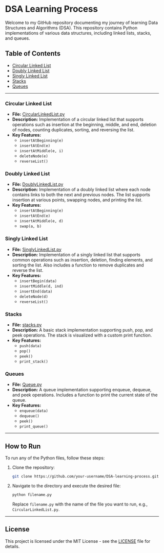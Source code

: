 # DSA Learning Process

Welcome to my GitHub repository documenting my journey of learning Data Structures and Algorithms (DSA). This repository contains Python implementations of various data structures, including linked lists, stacks, and queues.

## Table of Contents
- [Circular Linked List](#circular-linked-list)
- [Doubly Linked List](#doubly-linked-list)
- [Singly Linked List](#singly-linked-list)
- [Stacks](#stacks)
- [Queues](#queues)

---

### Circular Linked List
- **File:** [CircularLinkedList.py](CircularLinkedList.py)
- **Description:** Implementation of a circular linked list that supports operations such as insertion at the beginning, middle, and end, deletion of nodes, counting duplicates, sorting, and reversing the list.
- **Key Features:**
  - `insertAtBeginning(e)`
  - `insertAtEnd(e)`
  - `insertAtMiddle(e, i)`
  - `deleteNode(e)`
  - `reverseList()`

### Doubly Linked List
- **File:** [DoublyLinkedList.py](DoublyLinkedList.py)
- **Description:** Implementation of a doubly linked list where each node contains links to both the next and previous nodes. The list supports insertion at various points, swapping nodes, and printing the list.
- **Key Features:**
  - `insertAtBeginning(e)`
  - `insertAtEnd(e)`
  - `insertAtMiddle(e, d)`
  - `swap(a, b)`

### Singly Linked List
- **File:** [SinglyLinkedList.py](SinglyLinkedList.py)
- **Description:** Implementation of a singly linked list that supports common operations such as insertion, deletion, finding elements, and sorting the list. Also includes a function to remove duplicates and reverse the list.
- **Key Features:**
  - `insertBegin(data)`
  - `insertMiddle(d, ind)`
  - `insertEnd(data)`
  - `deleteNode(d)`
  - `reverseList()`

### Stacks
- **File:** [stacks.py](stacks.py)
- **Description:** A basic stack implementation supporting push, pop, and peek operations. The stack is visualized with a custom print function.
- **Key Features:**
  - `push(data)`
  - `pop()`
  - `peek()`
  - `print_stack()`

### Queues
- **File:** [Queue.py](Queue.py)
- **Description:** A queue implementation supporting enqueue, dequeue, and peek operations. Includes a function to print the current state of the queue.
- **Key Features:**
  - `enqueue(data)`
  - `dequeue()`
  - `peek()`
  - `print_queue()`

---

## How to Run
To run any of the Python files, follow these steps:
1. Clone the repository:
   ```bash
   git clone https://github.com/your-username/DSA-learning-process.git
   ```
2. Navigate to the directory and execute the desired file:
   ```bash
   python filename.py
   ```
   Replace `filename.py` with the name of the file you want to run, e.g., `CircularLinkedList.py`.

---

## License
This project is licensed under the MIT License - see the [LICENSE](LICENSE) file for details.


